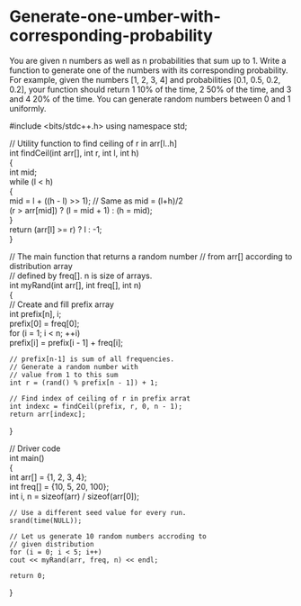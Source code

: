 # Generate-one-umber-with-corresponding-probability
You are given n numbers as well as n probabilities that sum up to 1. Write a function to generate one of the numbers with its corresponding probability.  For example, given the numbers [1, 2, 3, 4] and probabilities [0.1, 0.5, 0.2, 0.2], your function should return 1 10% of the time, 2 50% of the time, and 3 and 4 20% of the time.  You can generate random numbers between 0 and 1 uniformly.


#include <bits/stdc++.h> 
using namespace std; 
  
// Utility function to find ceiling of r in arr[l..h]  
int findCeil(int arr[], int r, int l, int h)  
{  
    int mid;  
    while (l < h)  
    {  
        mid = l + ((h - l) >> 1); // Same as mid = (l+h)/2  
        (r > arr[mid]) ? (l = mid + 1) : (h = mid);  
    }  
    return (arr[l] >= r) ? l : -1;  
}  
  
// The main function that returns a random number 
// from arr[] according to distribution array  
// defined by freq[]. n is size of arrays.  
int myRand(int arr[], int freq[], int n)  
{  
    // Create and fill prefix array  
    int prefix[n], i;  
    prefix[0] = freq[0];  
    for (i = 1; i < n; ++i)  
        prefix[i] = prefix[i - 1] + freq[i];  
  
    // prefix[n-1] is sum of all frequencies. 
    // Generate a random number with  
    // value from 1 to this sum  
    int r = (rand() % prefix[n - 1]) + 1;  
  
    // Find index of ceiling of r in prefix arrat  
    int indexc = findCeil(prefix, r, 0, n - 1);  
    return arr[indexc];  
}  
  
// Driver code  
int main()  
{  
    int arr[] = {1, 2, 3, 4};  
    int freq[] = {10, 5, 20, 100};  
    int i, n = sizeof(arr) / sizeof(arr[0]);  
  
    // Use a different seed value for every run.  
    srand(time(NULL));  
  
    // Let us generate 10 random numbers accroding to  
    // given distribution  
    for (i = 0; i < 5; i++)  
    cout << myRand(arr, freq, n) << endl;  
  
    return 0;  
}  

